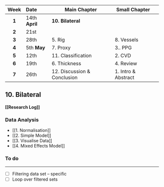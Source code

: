 
| Week  | Date           | Main Chapter                | Small Chapter       |     |
| :---: | :------------- | --------------------------- | ------------------- | --- |
| **1** | 14th **April** | **10. Bilateral**           |                     |     |
| **2** | 21st           |                             |                     |     |
| **3** | 28th           | 5. Rig                      | 8. Vessels          |     |
| **4** | 5th **May**    | 7. Proxy                    | 3.. PPG             |     |
| **5** | 12th           | 11. Classification          | 2. CVD              |     |
| **6** | 19th           | 6. Thickness                | 4. Review           |     |
| **7** | 26th           | 12. Discussion & Conclusion | 1. Intro & Abstract |     |
## 10. Bilateral
#### [[Research Log]]
### Data Analysis
-  [[1. Normalisation]]
-  [[2. Simple Model]]
-  [[3. Visualise Data]]
-  [[4. Mixed Effects Model]]
### To do
---
- [ ] Filtering data set – specific 
- [ ] Loop over filtered sets